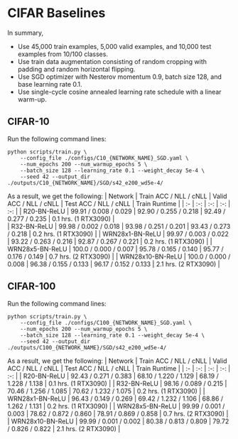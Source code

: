 # CIFAR Baselines

In summary,
* Use 45,000 train examples, 5,000 valid examples, and 10,000 test examples from 10/100 classes.
* Use train data augmentation consisting of random cropping with padding and random horizontal flipping.
* Use SGD optimizer with Nesterov momentum 0.9, batch size 128, and base learning rate 0.1.
* Use single-cycle cosine annealed learning rate schedule with a linear warm-up.

## CIFAR-10

Run the following command lines:
```
python scripts/train.py \
    --config_file ./configs/C10_{NETWORK_NAME}_SGD.yaml \
    --num_epochs 200 --num_warmup_epochs 5 \
    --batch_size 128 --learning_rate 0.1 --weight_decay 5e-4 \
    --seed 42 --output_dir ./outputs/C10_{NETWORK_NAME}/SGD/s42_e200_wd5e-4/
```

As a result, we get the following:
| Network          | Train ACC / NLL / cNLL | Valid ACC / NLL / cNLL | Test ACC / NLL / cNLL  | Train Runtime        |
| :-               | :-:                    | :-:                    | :-:                    | :-:                  |
| R20-BN-ReLU      | 99.91 / 0.008 / 0.029  | 92.90 / 0.255 / 0.218  | 92.49 / 0.277 / 0.235  | 0.1 hrs. (1 RTX3090) |  
| R32-BN-ReLU      | 99.98 / 0.002 / 0.018  | 93.98 / 0.251 / 0.201  | 93.43 / 0.273 / 0.218  | 0.2 hrs. (1 RTX3090) |
| WRN28x1-BN-ReLU  | 99.97 / 0.003 / 0.022  | 93.22 / 0.263 / 0.216  | 92.87 / 0.267 / 0.221  | 0.2 hrs. (1 RTX3090) |
| WRN28x5-BN-ReLU  | 100.0 / 0.000 / 0.007  | 95.78 / 0.165 / 0.140  | 95.77 / 0.176 / 0.149  | 0.7 hrs. (2 RTX3090) |
| WRN28x10-BN-ReLU | 100.0 / 0.000 / 0.008  | 96.38 / 0.155 / 0.133  | 96.17 / 0.152 / 0.133  | 2.1 hrs. (2 RTX3090) |

## CIFAR-100

Run the following command lines:
```
python scripts/train.py \
    --config_file ./configs/C100_{NETWORK_NAME}_SGD.yaml \
    --num_epochs 200 --num_warmup_epochs 5 \
    --batch_size 128 --learning_rate 0.1 --weight_decay 5e-4 \
    --seed 42 --output_dir ./outputs/C100_{NETWORK_NAME}/SGD/s42_e200_wd5e-4/
```

As a result, we get the following:
| Network          | Train ACC / NLL / cNLL | Valid ACC / NLL / cNLL | Test ACC / NLL / cNLL  | Train Runtime        |
| :-               | :-:                    | :-:                    | :-:                    | :-:                  |
| R20-BN-ReLU      | 92.43 / 0.271 / 0.383  | 68.10 / 1.220 / 1.129  | 68.19 / 1.228 / 1.138  | 0.1 hrs. (1 RTX3090) |
| R32-BN-ReLU      | 98.16 / 0.089 / 0.215  | 70.46 / 1.256 / 1.085  | 70.62 / 1.232 / 1.075  | 0.2 hrs. (1 RTX3090) |
| WRN28x1-BN-ReLU  | 96.43 / 0.149 / 0.269  | 69.42 / 1.232 / 1.106  | 68.86 / 1.262 / 1.131  | 0.2 hrs. (1 RTX3090) |
| WRN28x5-BN-ReLU  | 99.99 / 0.001 / 0.003  | 78.62 / 0.872 / 0.860  | 78.91 / 0.869 / 0.858  | 0.7 hrs. (2 RTX3090) |
| WRN28x10-BN-ReLU | 99.99 / 0.001 / 0.002  | 80.38 / 0.813 / 0.809  | 79.72 / 0.826 / 0.822  | 2.1 hrs. (2 RTX3090) |

